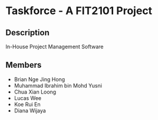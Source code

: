 # Taskforce - A FIT2101 Project
## Description 
In-House Project Management Software 
## Members
- Brian Nge Jing Hong
- Muhammad Ibrahim bin Mohd Yusni
- Chua Xian Loong
- Lucas Wee
- Koe Rui En
- Diana Wijaya
